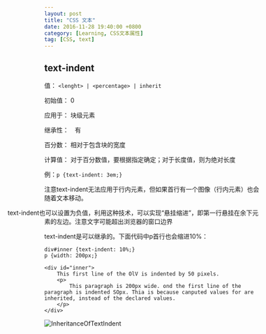 ```yaml
---
layout: post
title: "CSS 文本"
date: 2016-11-28 19:40:00 +0800
category: [Learning, CSS文本属性]
tag: [CSS, text]
---
```


## text-indent

值： `<lenght> | <percentage> | inherit`

初始值： 0

应用于： 块级元素

继承性：　有

百分数： 相对于包含块的宽度

计算值： 对于百分数值，要根据指定确定；对于长度值，则为绝对长度

例：`p {text-indent: 3em;}`

注意text-indent无法应用于行内元素，但如果首行有一个图像（行内元素）也会随着文本移动。

<p style="text-indent: -6em">text-indent也可以设置为负值，利用这种技术，可以实现“悬挂缩进”，即第一行悬挂在余下元素的左边。注意文字可能超出浏览器的窗口边界</p>

text-indent是可以继承的。下面代码中p首行也会缩进10%：

```
div#inner {text-indent: 10%;}
p {width: 200px;}

<div id="inner">
	This first line of the OlV is indented by 50 pixels.
	<p>
		This paragraph is 200px wide. ond the first line of the paragraph is indented SOpx. Thia is because canputed values for are inherited, instead of the declared values.
	</p>
</div>
```

![InheritanceOfTextIndent](http://halomaple.com/assets/img/InheritanceOfTextIndent.png)

